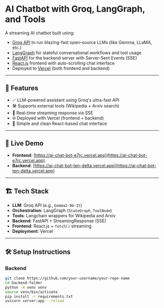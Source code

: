 # AI Chatbot with Groq, LangGraph, and Tools

A streaming AI chatbot built using:
- [Groq API](https://console.groq.com/) to run blazing-fast open-source LLMs (like Gemma, LLaMA, etc.)
- [LangGraph](https://docs.langgraph.dev/) for stateful conversational workflows and tool usage
- [FastAPI](https://fastapi.tiangolo.com/) for the backend server with Server-Sent Events (SSE)
- [React.js](https://react.dev/) frontend with auto-scrolling chat interface
- Deployed to [Vercel](https://vercel.com/) (both frontend and backend)

---

## 🧠 Features

- ✅ LLM-powered assistant using Groq's ultra-fast API
- 🛠️ Supports external tools (Wikipedia + Arxiv search)
- 🔄 Real-time streaming response via SSE
- 🌐 Deployed with Vercel (frontend + backend)
- 💬 Simple and clean React-based chat interface

---

## 🚀 Live Demo

- **Frontend**: [https://ai-chat-bot-e7rc.vercel.app](https://ai-chat-bot-e7rc.vercel.app)
- **Backend**: [https://ai-chat-bot-ten-delta.vercel.app](https://ai-chat-bot-ten-delta.vercel.app)

---

## 🏗️ Tech Stack

- **LLM**: Groq API (e.g., `Gemma2-9b-It`)
- **Orchestration**: LangGraph (`StateGraph`, `ToolNode`)
- **Tools**: Langchain wrappers for Wikipedia and Arxiv
- **Backend**: FastAPI + StreamingResponse (SSE)
- **Frontend**: React.js + `fetch()` streaming
- **Deployment**: Vercel

---

## 🛠️ Setup Instructions

### Backend

```bash
git clone https://github.com/your-username/your-repo-name
cd backend-folder
python -m venv venv
source venv/bin/activate
pip install -r requirements.txt
uvicorn server:app --reload
